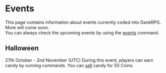 # Events
This page contains information about events currently coded into DankRPG. More will come soon. \
You can always check the upcoming events by using the [events](/commands/stats?id=events) command.

## Halloween
27th October - 2nd November (UTC)
During this event, players can earn candy by running commands. You can [sell](/commands/shop?id=sell) candy for 50 Coins.